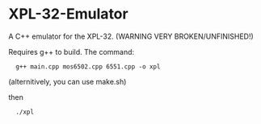 # XPL-32-Emulator
A C++ emulator for the XPL-32. (WARNING VERY BROKEN/UNFINISHED!)

Requires g++ to build. The command:

```
  g++ main.cpp mos6502.cpp 6551.cpp -o xpl
```

(alternitively, you can use make.sh)

then

```
  ./xpl
```
